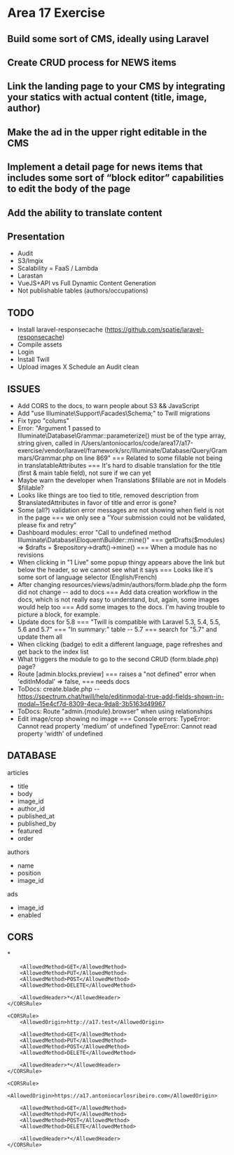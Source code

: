 # Area 17 Exercise

## Build some sort of CMS, ideally using Laravel
## Create CRUD process for NEWS items
## Link the landing page to your CMS by integrating your statics with actual content (title, image, author)
## Make the ad in the upper right editable in the CMS
## Implement a detail page for news items that includes some sort of “block editor” capabilities to edit the body of the page
## Add the ability to translate content

## Presentation
- Audit
- S3/Imgix  
- Scalability = FaaS / Lambda
- Larastan
- VueJS+API vs Full Dynamic Content Generation 
- Not publishable tables (authors/occupations)

## TODO
- Install laravel-responsecache (https://github.com/spatie/laravel-responsecache)
- Compile assets
- Login
- Install Twill
- Upload images
X Schedule an Audit clean

## ISSUES
- Add CORS to the docs, to warn people about S3 && JavaScript
- Add "use Illuminate\Support\Facades\Schema;" to Twill migrations
- Fix typo "colums"
- Error: "Argument 1 passed to Illuminate\Database\Grammar::parameterize() must be of the type array, string given, called in /Users/antoniocarlos/code/area17/a17-exercise/vendor/laravel/framework/src/Illuminate/Database/Query/Grammars/Grammar.php on line 869"
    === Related to some fillable not being in translatableAttributes
    === It's hard to disable translation for the title (first & main table field), not sure if we can yet  
- Maybe warn the developer when Translations $fillable are not in Models $fillable?
- Looks like things are too tied to title, removed description from $translatedAttributes in favor of title and error is gone? 
- Some (all?) validation error messages are not showing when field is not in the page
    === we only see a "Your submission could not be validated, please fix and retry"
- Dashboard modules: error "Call to undefined method Illuminate\Database\Eloquent\Builder::mine()"
    === getDrafts($modules) => $drafts = $repository->draft()->mine()
    === When a module has no revisions 
- When clicking in "1 Live" some popup thingy appears above the link but below the header, so we cannot see what it says
    === Looks like it's some sort of language selector (English/French) 
- After changing resources/views/admin/authors/form.blade.php the form did not change -- add to docs
    === Add data creation workflow in the docs, which is not really easy to understand, but, again, some images would help too
    === Add some images to the docs. I'm having trouble to picture a block, for example.
- Update docs for 5.8
    === "Twill is compatible with Laravel 5.3, 5.4, 5.5, 5.6 and 5.7"
    === "In summary:" table -- 5.7
    === search for "5.7" and update them all
- When clicking (badge) to edit a different language, page refreshes and get back to the index list 
- What triggers the module to go to the second CRUD (form.blade.php) page? 
- Route [admin.blocks.preview] 
    === raises a "not defined" error when 'editInModal' => false, 
    === needs docs
- ToDocs: create.blade.php -- https://spectrum.chat/twill/help/editinmodal-true-add-fields-shown-in-modal~15e4cf7d-8309-4eca-9da8-3b5163d49967
- ToDocs: Route "admin.{module}.browser" when using relationships
- Edit image/crop showing no image 
    === Console errors: TypeError: Cannot read property 'medium' of undefined
                        TypeError: Cannot read property 'width' of undefined
                                                 
## DATABASE
articles
  - title
  - body
  - image_id
  - author_id
  - published_at
  - published_by
  - featured
  - order

authors
  - name
  - position
  - image_id

ads
  - image_id
  - enabled

## CORS
<CORSConfiguration>
    <CORSRule>
        <AllowedOrigin>*</AllowedOrigin>
        
        <AllowedMethod>GET</AllowedMethod>
        <AllowedMethod>PUT</AllowedMethod>
        <AllowedMethod>POST</AllowedMethod>
        <AllowedMethod>DELETE</AllowedMethod>
        
        <AllowedHeader>*</AllowedHeader>
    </CORSRule>
    
    <CORSRule>
        <AllowedOrigin>http://a17.test</AllowedOrigin>
        
        <AllowedMethod>GET</AllowedMethod>
        <AllowedMethod>PUT</AllowedMethod>
        <AllowedMethod>POST</AllowedMethod>
        <AllowedMethod>DELETE</AllowedMethod>
        
        <AllowedHeader>*</AllowedHeader>
    </CORSRule>
    
    <CORSRule>
        <AllowedOrigin>https://a17.antoniocarlosribeiro.com</AllowedOrigin>
        
        <AllowedMethod>GET</AllowedMethod>
        <AllowedMethod>PUT</AllowedMethod>
        <AllowedMethod>POST</AllowedMethod>
        <AllowedMethod>DELETE</AllowedMethod>
        
        <AllowedHeader>*</AllowedHeader>
    </CORSRule>
</CORSConfiguration>
